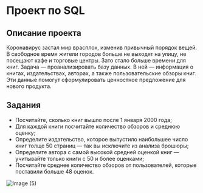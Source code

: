 # Проект по SQL
## Описание проекта
Коронавирус застал мир врасплох, изменив привычный порядок вещей. В свободное время жители городов больше не выходят на улицу, не посещают кафе и торговые центры. Зато стало больше времени для книг. Задача — проанализировать базу данных. В ней — информация о книгах, издательствах, авторах, а также пользовательские обзоры книг. Эти данные помогут сформулировать ценностное предложение для нового продукта.
## Задания
 - Посчитайте, сколько книг вышло после 1 января 2000 года;
 - Для каждой книги посчитайте количество обзоров и среднюю оценку;
 - Определите издательство, которое выпустило наибольшее число книг толще 50 страниц — так вы исключите из анализа брошюры;
 - Определите автора с самой высокой средней оценкой книг — учитывайте только книги с 50 и более оценками;
 - Посчитайте среднее количество обзоров от пользователей, которые поставили больше 48 оценок.

![Image (5)](https://github.com/MaestroD123/Yandex_Praktikum/assets/74192789/ad42de09-1ce0-4ffa-a092-46a6a733d547)
